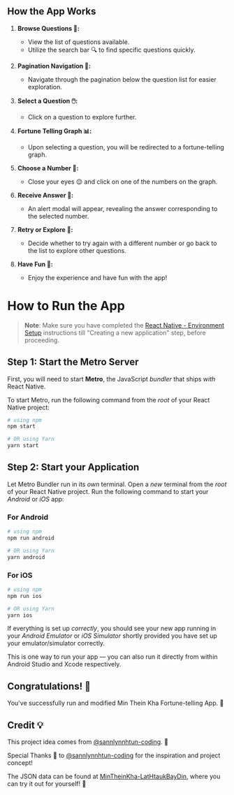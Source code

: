 ## How the App Works

1. **Browse Questions 📜:**
   - View the list of questions available.
   - Utilize the search bar 🔍 to find specific questions quickly.

2. **Pagination Navigation 📄:**
   - Navigate through the pagination below the question list for easier exploration.

3. **Select a Question 🖱️:**
   - Click on a question to explore further.

4. **Fortune Telling Graph 📊:**
   - Upon selecting a question, you will be redirected to a fortune-telling graph.

5. **Choose a Number 🔢:**
   - Close your eyes 😌 and click on one of the numbers on the graph.

6. **Receive Answer 🎉:**
   - An alert modal will appear, revealing the answer corresponding to the selected number.

7. **Retry or Explore 🔄:**
   - Decide whether to try again with a different number or go back to the list to explore other questions.

8. **Have Fun 🎉:**
   - Enjoy the experience and have fun with the app!


# How to Run the App

>**Note**: Make sure you have completed the [React Native - Environment Setup](https://reactnative.dev/docs/environment-setup) instructions till "Creating a new application" step, before proceeding.

## Step 1: Start the Metro Server

First, you will need to start **Metro**, the JavaScript _bundler_ that ships _with_ React Native.

To start Metro, run the following command from the _root_ of your React Native project:

```bash
# using npm
npm start

# OR using Yarn
yarn start
```

## Step 2: Start your Application

Let Metro Bundler run in its _own_ terminal. Open a _new_ terminal from the _root_ of your React Native project. Run the following command to start your _Android_ or _iOS_ app:

### For Android

```bash
# using npm
npm run android

# OR using Yarn
yarn android
```

### For iOS

```bash
# using npm
npm run ios

# OR using Yarn
yarn ios
```

If everything is set up _correctly_, you should see your new app running in your _Android Emulator_ or _iOS Simulator_ shortly provided you have set up your emulator/simulator correctly.

This is one way to run your app — you can also run it directly from within Android Studio and Xcode respectively.

## Congratulations! :tada:

You've successfully run and modified Min Thein Kha Fortune-telling App. :partying_face:


## Credit 💡

This project idea comes from [@sannlynnhtun-coding](https://github.com/sannlynnhtun-coding). 🙌

Special Thanks 🌟 to [@sannlynnhtun-coding](https://github.com/sannlynnhtun-coding) for the inspiration and project concept!

The JSON data can be found at [MinTheinKha-LatHtaukBayDin](https://github.com/sannlynnhtun-coding/MinTheinKha-LatHtaukBayDin), where you can try it out for yourself! 🚀



